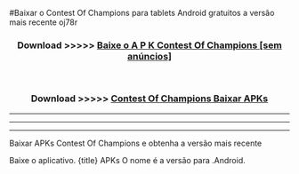 #Baixar o Contest Of Champions   para tablets Android gratuitos a versão mais recente oj78r


<div align="center">
<h3>Download >>>>> <a href="https://pt-web.web.app/?pt= Contest Of Champions ">Baixe o A P K Contest Of Champions  [sem anúncios]</a></h3><br>

<h3>Download >>>>> <a href="https://pt-web.web.app/?pt= Contest Of Champions ">Contest Of Champions  Baixar APKs</a></h3>
</div>

----------------------------------------------------------

----------------------------------------------------------

----------------------------------------------------------

Baixar APKs Contest Of Champions  e obtenha a versão mais recente

Baixe o aplicativo. {title} APKs O nome é a versão para .Android.


